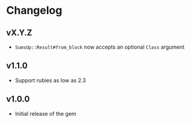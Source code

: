 # Changelog

## vX.Y.Z

* `SumsUp::Result#from_block` now accepts an optional `Class` argument

## v1.1.0

* Support rubies as low as 2.3

## v1.0.0

* Initial release of the gem

